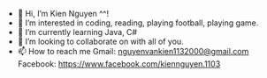 - 👋 Hi, I’m Kien Nguyen ^^!
- 👀 I’m interested in coding, reading, playing football, playing game.
- 🌱 I’m currently learning Java, C#
- 💞️ I’m looking to collaborate on with all of you.
- 📫 How to reach me 
            Gmail: nguyenvankien1132000@gmail.com
            Facebook: https://www.facebook.com/kiennguyen.1103

<!---
kiennv113/kiennv113 is a ✨ special ✨ repository because its `README.md` (this file) appears on your GitHub profile.
You can click the Preview link to take a look at your changes.
--->
